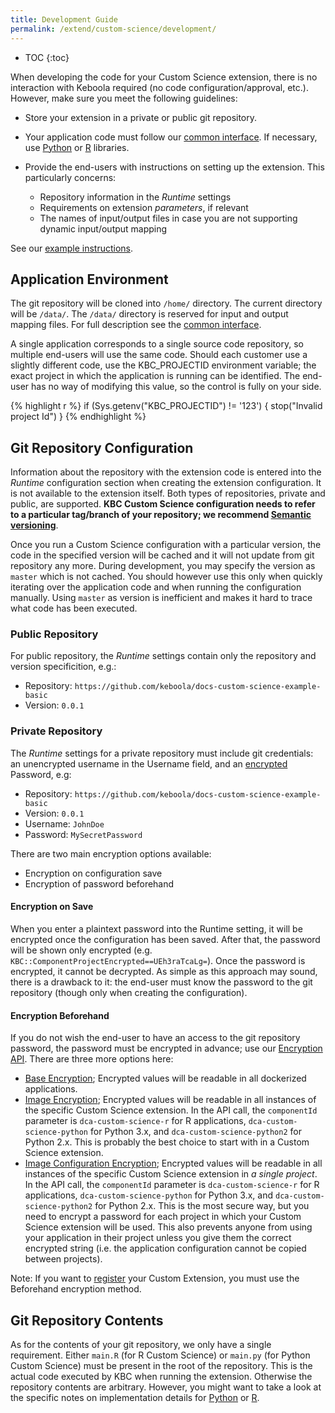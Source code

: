 ```yaml
---
title: Development Guide
permalink: /extend/custom-science/development/
---
```


* TOC
{:toc}

When developing the code for your Custom Science extension, there is no interaction with Keboola required (no code configuration/approval, etc.).
However, make sure you meet the following guidelines:

- Store your extension in a private or public git repository.
- Your application code must follow our [common interface](/extend/common-interface/).
If necessary, use [Python](/extend/custom-science/python/) or [R](/extend/custom-science/r/) libraries.
- Provide the end-users with instructions on setting up the extension. This particularly concerns:

  - Repository information in the *Runtime* settings
  - Requirements on extension *parameters*, if relevant
  - The names of input/output files in case you are not supporting dynamic input/output mapping

See our [example instructions](https://github.com/keboola/python-custom-application-text-splitter/blob/master/README.md).

## Application Environment
The git repository will be cloned into `/home/` directory. The current directory will be `/data/`.
The `/data/` directory is reserved for input and output mapping files. For full description see
the [common interface](/extend/common-interface/).

A single application corresponds to a single source code repository, so multiple end-users will use the
same code. Should each customer use a slightly different code, use the KBC_PROJECTID environment
variable; the exact project in which the application is running can be identified.
The end-user has no way of modifying this value, so the control is fully on your side.

{% highlight r %}
if (Sys.getenv("KBC_PROJECTID") != '123')  {
    stop("Invalid project Id")
}
{% endhighlight %}

## Git Repository Configuration

Information about the repository with the extension code is entered into the *Runtime* configuration section when
creating the extension configuration. It is not available to the extension itself. Both types of repositories, private
and public, are supported. **KBC Custom Science configuration needs to refer to a particular tag/branch of your repository;
we recommend [Semantic versioning](http://semver.org/)**.

Once you run a Custom Science configuration with a particular version, the code in the specified version will be cached and it
will not update from git repository any more.
During development, you may specify the version as `master` which is not cached. You should however use this only
when quickly iterating over the application code and when running the configuration manually. Using `master` as
version is inefficient and makes it hard to trace what code has been executed.

### Public Repository
For public repository, the *Runtime* settings contain only the repository and version specificition, e.g.:

- Repository: `https://github.com/keboola/docs-custom-science-example-basic`
- Version: `0.0.1`

### Private Repository
The *Runtime* settings for a private repository must include git credentials: an unencrypted username in the
Username field, and an [encrypted](/overview/encryption/) Password, e.g:

- Repository: `https://github.com/keboola/docs-custom-science-example-basic`
- Version: `0.0.1`
- Username: `JohnDoe`
- Password: `MySecretPassword`


There are two main encryption options available:

- Encryption on configuration save
- Encryption of password beforehand

#### Encryption on Save
When you enter a plaintext password into the Runtime setting, it will be encrypted once the configuration has been saved.
After that, the password will be shown only encrypted (e.g. `KBC::ComponentProjectEncrypted==UEh3raTcaLg=`).
Once the password is encrypted, it cannot be decrypted.
As simple as this approach may sound, there is a drawback to it:
the end-user must know the password to the git repository (though only when creating the configuration).

#### Encryption Beforehand
If you do not wish the end-user to have an access to the git repository password, the password must be encrypted in advance; use our
[Encryption API](/overview/encryption/). There are three more options here:

- [Base Encryption](/overview/encryption/#base-encryption); Encrypted values will be readable in all dockerized applications.
- [Image Encryption](/overview/encryption/#image-encryption); Encrypted values will be readable in all instances of the specific Custom Science extension.
 In the API call, the `componentId` parameter is `dca-custom-science-r` for R applications, `dca-custom-science-python` for Python 3.x, and `dca-custom-science-python2` for Python 2.x. This is probably the best choice to start with in a Custom Science extension.
- [Image Configuration Encryption](/overview/encryption/#image-configuration-encryption); Encrypted values will be readable in all instances of the specific Custom Science extension in *a single project*.
 In the API call, the `componentId` parameter is `dca-custom-science-r` for R applications, `dca-custom-science-python` for Python 3.x, and `dca-custom-science-python2` for Python 2.x. This is the most secure way,
 but you need to encrypt a password for each project in which your Custom Science extension will be used. This also prevents anyone from using your application in their project unless you give them the correct encrypted string (i.e. the application configuration cannot be copied between projects).

Note: If you want to [register](/extend/registration/) your Custom Extension, you must use the Beforehand encryption method.

## Git Repository Contents
As for the contents of your git repository, we only have a single requirement. Either `main.R` (for R Custom Science) or `main.py` (for Python Custom Science) must be present in the root of the repository.
This is the actual code executed by KBC when running the extension.
Otherwise the repository contents are arbitrary.
However, you might want to take a look at the specific notes on implementation details for [Python](/extend/custom-science/python/) or [R](/extend/custom-science/r/).

